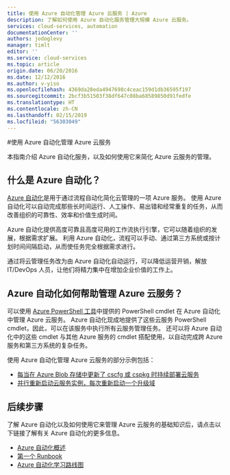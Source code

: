 ```yaml
---
title: 使用 Azure 自动化管理 Azure 云服务 | Azure
description: 了解如何使用 Azure 自动化服务管理大规模 Azure 云服务。
services: cloud-services, automation
documentationCenter: ''
authors: jodoglevy
manager: timlt
editor: ''
ms.service: cloud-services
ms.topic: article
origin.date: 06/20/2016
ms.date: 12/12/2016
ms.author: v-yiso
ms.openlocfilehash: 4369da28eda4947698c4ceac159d1db36595f197
ms.sourcegitcommit: 2bcf3b51503f38df647c08ba68589850d91fedfe
ms.translationtype: HT
ms.contentlocale: zh-CN
ms.lasthandoff: 02/15/2019
ms.locfileid: "56303049"
---
```

#<a name="managing-azure-cloud-services-using-azure-automation"></a>使用 Azure 自动化管理 Azure 云服务

本指南介绍 Azure 自动化服务，以及如何使用它来简化 Azure 云服务的管理。

## <a name="what-is-azure-automation"></a>什么是 Azure 自动化？

[Azure 自动化](https://www.azure.cn/home/features/automation)是用于通过流程自动化简化云管理的一项 Azure 服务。 使用 Azure 自动化可以自动完成那些长时间运行、人工操作、易出错和经常重复的任务，从而改善组织的可靠性、效率和价值生成时间。

Azure 自动化提供高度可靠且高度可用的工作流执行引擎，它可以随着组织的发展，根据需求扩展。 利用 Azure 自动化，流程可以手动、通过第三方系统或按计划时间间隔启动，从而使任务完全根据需求进行。

通过将云管理任务改为由 Azure 自动化自动运行，可以降低运营开销，解放 IT/DevOps 人员，让他们将精力集中在增加企业价值的工作上。

## <a name="how-can-azure-automation-help-manage-azure-cloud-services"></a>Azure 自动化如何帮助管理 Azure 云服务？

可以使用 [Azure PowerShell 工具](https://msdn.microsoft.com/zh-cn/library/azure/jj156055.aspx)中提供的 PowerShell cmdlet 在 Azure 自动化中管理 Azure 云服务。 Azure 自动化现成地提供了这些云服务 PowerShell cmdlet，因此，可以在该服务中执行所有云服务管理任务。 还可以将 Azure 自动化中的这些 cmdlet 与其他 Azure 服务的 cmdlet 搭配使用，以自动完成跨 Azure 服务和第三方系统的复杂任务。

使用 Azure 自动化管理 Azure 云服务的部分示例包括：

- [每当在 Azure Blob 存储中更新了 cscfg 或 cspkg 时持续部署云服务](https://gallery.technet.microsoft.com/scriptcenter/Continuous-Deployment-of-A-eeebf3a6)
- [并行重新启动云服务实例，每次重新启动一个升级域](https://gallery.technet.microsoft.com/scriptcenter/Reboot-Cloud-Service-PaaS-b337a06d)

## <a name="next-steps"></a>后续步骤

了解 Azure 自动化以及如何使用它来管理 Azure 云服务的基础知识后，请点击以下链接了解有关 Azure 自动化的更多信息。

- [Azure 自动化概述](../automation/automation-intro.md)
- [第一个 Runbook](../automation/automation-first-runbook-graphical.md)
- [Azure 自动化学习路线图](https://azure.microsoft.com/documentation/learning-paths/automation)